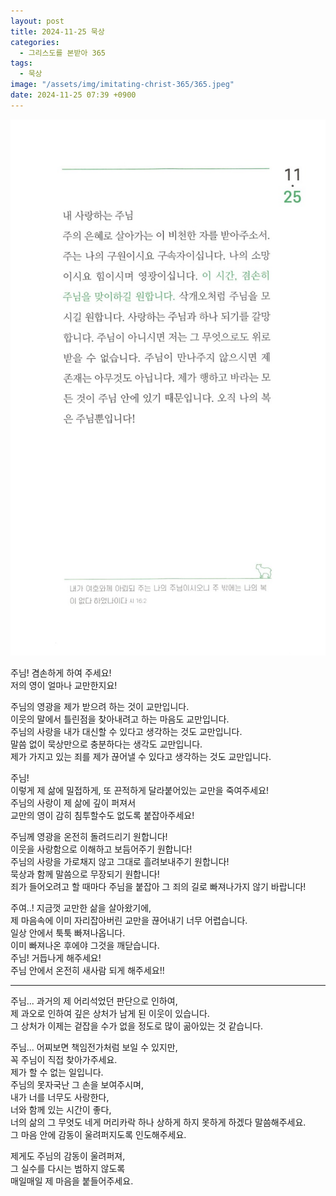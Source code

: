 ```yaml
---
layout: post
title: 2024-11-25 묵상
categories:
  - 그리스도를 본받아 365
tags:
  - 묵상
image: "/assets/img/imitating-christ-365/365.jpeg"
date: 2024-11-25 07:39 +0900
---
```


![image](/assets/img/imitating-christ-365/365.jpeg)

주님! 겸손하게 하여 주세요!  
저의 영이 얼마나 교만한지요!

주님의 영광을 제가 받으려 하는 것이 교만입니다.  
이웃의 말에서 틀린점을 찾아내려고 하는 마음도 교만입니다.  
주님의 사랑을 내가 대신할 수 있다고 생각하는 것도 교만입니다.  
말씀 없이 묵상만으로 충분하다는 생각도 교만입니다.  
제가 가지고 있는 죄를 제가 끊어낼 수 있다고 생각하는 것도 교만입니다.

주님!  
이렇게 제 삶에 밀접하게, 또 끈적하게 달라붙어있는 교만을 죽여주세요!  
주님의 사랑이 제 삶에 깊이 퍼져서  
교만의 영이 감히 침투할수도 없도록 붙잡아주세요!

주님께 영광을 온전히 돌려드리기 원합니다!  
이웃을 사랑함으로 이해하고 보듬어주기 원합니다!  
주님의 사랑을 가로채지 않고 그대로 흘려보내주기 원합니다!  
묵상과 함께 말씀으로 무장되기 원합니다!  
죄가 들어오려고 할 때마다 주님을 붙잡아 그 죄의 길로 빠져나가지 않기 바랍니다!

주여..! 지금껏 교만한 삶을 살아왔기에,  
제 마음속에 이미 자리잡아버린 교만을 끊어내기 너무 어렵습니다.  
일상 안에서 툭툭 빠져나옵니다.  
이미 빠져나온 후에야 그것을 깨닫습니다.  
주님! 거듭나게 해주세요!  
주님 안에서 온전히 새사람 되게 해주세요!!

---

주님... 과거의 제 어리석었던 판단으로 인하여,  
제 과오로 인하여 깊은 상처가 남게 된 이웃이 있습니다.  
그 상처가 이제는 겉잡을 수가 없을 정도로 많이 곪아있는 것 같습니다.

주님... 어찌보면 책임전가처럼 보일 수 있지만,  
꼭 주님이 직접 찾아가주세요.  
제가 할 수 없는 일입니다.  
주님의 못자국난 그 손을 보여주시며,  
내가 너를 너무도 사랑한다,  
너와 함께 있는 시간이 좋다,  
너의 삶의 그 무엇도 네게 머리카락 하나 상하게 하지 못하게 하겠다 말씀해주세요.  
그 마음 안에 감동이 울려퍼지도록 인도해주세요.

제게도 주님의 감동이 울려퍼져,  
그 실수를 다시는 범하지 않도록  
매일매일 제 마음을 붙들어주세요.
